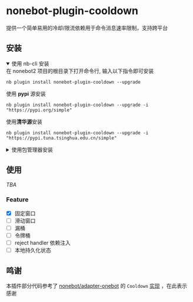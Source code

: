 # nonebot-plugin-cooldown

提供一个简单易用的冷却/限流依赖用于命令消息速率限制，支持跨平台

## 安装

<details open>
<summary>使用 nb-cli 安装</summary>
在 nonebot2 项目的根目录下打开命令行, 输入以下指令即可安装

    nb plugin install nonebot-plugin-cooldown --upgrade
使用 **pypi** 源安装

    nb plugin install nonebot-plugin-cooldown --upgrade -i "https://pypi.org/simple"
使用**清华源**安装

    nb plugin install nonebot-plugin-cooldown --upgrade -i "https://pypi.tuna.tsinghua.edu.cn/simple"


</details>

<details>
<summary>使用包管理器安装</summary>
在 nonebot2 项目的插件目录下, 打开命令行, 根据你使用的包管理器, 输入相应的安装命令

<details open>
<summary>uv</summary>

    uv add nonebot-plugin-cooldown
安装仓库 master 分支

    uv add git+https://github.com/MiddleRed/nonebot-plugin-cooldown@master
</details>

<details>
<summary>pdm</summary>

    pdm add nonebot-plugin-cooldown
安装仓库 master 分支

    pdm add git+https://github.com/{owner}/nonebot-plugin-cooldown@master
</details>
<details>
<summary>poetry</summary>

    poetry add nonebot-plugin-cooldown
安装仓库 master 分支

    poetry add git+https://github.com/{owner}/nonebot-plugin-cooldown@master
</details>

打开 nonebot2 项目根目录下的 `pyproject.toml` 文件, 在 `[tool.nonebot]` 部分追加写入

    plugins = ["nonebot-plugin-cooldown"]

</details>

## 使用
*TBA*

### Feature
- [x] 固定窗口
- [ ] 滑动窗口
- [ ] 漏桶
- [ ] 令牌桶
- [ ] reject handler 依赖注入
- [ ] 本地持久化状态

## 鸣谢
本插件部分代码参考了 [nonebot/adapter-onebot](https://github.com/nonebot/adapter-onebot) 的 `Cooldown` [实现](https://github.com/nonebot/adapter-onebot/blob/51294404cc8bf0b3d03008e09f34d3dd1a6acfd8/nonebot/adapters/onebot/v11/helpers.py#L224) ，在此表示感谢

